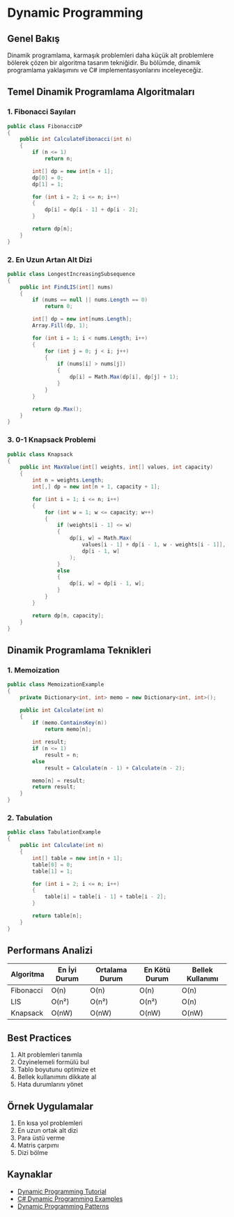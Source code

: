 # Dynamic Programming

## Genel Bakış

Dinamik programlama, karmaşık problemleri daha küçük alt problemlere bölerek çözen bir algoritma tasarım tekniğidir. Bu bölümde, dinamik programlama yaklaşımını ve C# implementasyonlarını inceleyeceğiz.

## Temel Dinamik Programlama Algoritmaları

### 1. Fibonacci Sayıları

```csharp
public class FibonacciDP
{
    public int CalculateFibonacci(int n)
    {
        if (n <= 1)
            return n;

        int[] dp = new int[n + 1];
        dp[0] = 0;
        dp[1] = 1;

        for (int i = 2; i <= n; i++)
        {
            dp[i] = dp[i - 1] + dp[i - 2];
        }

        return dp[n];
    }
}
```

### 2. En Uzun Artan Alt Dizi

```csharp
public class LongestIncreasingSubsequence
{
    public int FindLIS(int[] nums)
    {
        if (nums == null || nums.Length == 0)
            return 0;

        int[] dp = new int[nums.Length];
        Array.Fill(dp, 1);

        for (int i = 1; i < nums.Length; i++)
        {
            for (int j = 0; j < i; j++)
            {
                if (nums[i] > nums[j])
                {
                    dp[i] = Math.Max(dp[i], dp[j] + 1);
                }
            }
        }

        return dp.Max();
    }
}
```

### 3. 0-1 Knapsack Problemi

```csharp
public class Knapsack
{
    public int MaxValue(int[] weights, int[] values, int capacity)
    {
        int n = weights.Length;
        int[,] dp = new int[n + 1, capacity + 1];

        for (int i = 1; i <= n; i++)
        {
            for (int w = 1; w <= capacity; w++)
            {
                if (weights[i - 1] <= w)
                {
                    dp[i, w] = Math.Max(
                        values[i - 1] + dp[i - 1, w - weights[i - 1]],
                        dp[i - 1, w]
                    );
                }
                else
                {
                    dp[i, w] = dp[i - 1, w];
                }
            }
        }

        return dp[n, capacity];
    }
}
```

## Dinamik Programlama Teknikleri

### 1. Memoization

```csharp
public class MemoizationExample
{
    private Dictionary<int, int> memo = new Dictionary<int, int>();

    public int Calculate(int n)
    {
        if (memo.ContainsKey(n))
            return memo[n];

        int result;
        if (n <= 1)
            result = n;
        else
            result = Calculate(n - 1) + Calculate(n - 2);

        memo[n] = result;
        return result;
    }
}
```

### 2. Tabulation

```csharp
public class TabulationExample
{
    public int Calculate(int n)
    {
        int[] table = new int[n + 1];
        table[0] = 0;
        table[1] = 1;

        for (int i = 2; i <= n; i++)
        {
            table[i] = table[i - 1] + table[i - 2];
        }

        return table[n];
    }
}
```

## Performans Analizi

| Algoritma | En İyi Durum | Ortalama Durum | En Kötü Durum | Bellek Kullanımı |
|-----------|-------------|----------------|---------------|------------------|
| Fibonacci | O(n) | O(n) | O(n) | O(n) |
| LIS | O(n²) | O(n²) | O(n²) | O(n) |
| Knapsack | O(nW) | O(nW) | O(nW) | O(nW) |

## Best Practices

1. Alt problemleri tanımla
2. Özyinelemeli formülü bul
3. Tablo boyutunu optimize et
4. Bellek kullanımını dikkate al
5. Hata durumlarını yönet

## Örnek Uygulamalar

1. En kısa yol problemleri
2. En uzun ortak alt dizi
3. Para üstü verme
4. Matris çarpımı
5. Dizi bölme

## Kaynaklar

- [Dynamic Programming Tutorial](https://www.geeksforgeeks.org/dynamic-programming/)
- [C# Dynamic Programming Examples](https://www.c-sharpcorner.com/article/dynamic-programming-in-c-sharp/)
- [Dynamic Programming Patterns](https://leetcode.com/discuss/general-discussion/458695/dynamic-programming-patterns) 